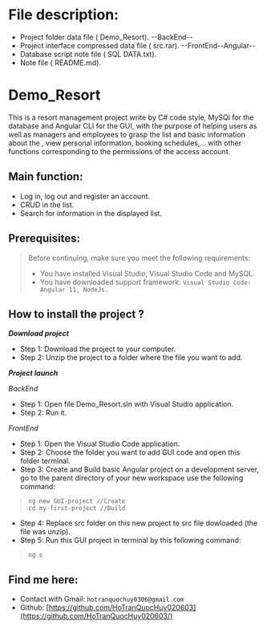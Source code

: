 # File description: 
- Project folder data file ( Demo_Resort). --BackEnd--
- Project interface compressed data file ( src.rar). --FrontEnd--Angular--
- Database script note file ( SQL DATA.txt).
- Note file ( README.md).
# Demo_Resort
This is a resort management project write by C# code style, MySQl for the database and Angular CLI for the GUI, with the purpose of helping users as well as managers and employees to grasp the list and basic information about the , view personal information, booking schedules,... with other functions corresponding to the permissions of the access account.
## Main function:
- Log in, log out and register an account.
- CRUD in the list.
- Search for information in the displayed list.
## Prerequisites:
> Before continuing, make sure you meet the following requirements:
> * You have installed Visual Studio, Visual Studio Code and MySQL.
> * You have downloaded support framework: `Visual Studio Code: Angular 11, NodeJs.`
## How to install the project ?
***Download project***
- Step 1: Download the project to your computer.
- Step 2: Unzip the project to a folder where the file you want to add.
  
***Project launch***

 *BackEnd*
- Step 1: Open file Demo_Resort.sln with Visual Studio application.
- Step 2: Run it.

 *FrontEnd*
- Step 1: Open the Visual Studio Code application.
- Step 2: Choose the folder you want to add GUI code and open this folder terminal.
- Step 3: Create and Build basic Angular project on a development server, go to the parent directory of your new workspace use the following command:
>     ng new GUI-project //Create
>     cd my-first-project //Build
- Step 4: Replace src folder on this new project to src file dowloaded (the file was unzip).
- Step 5: Run this GUI project in terminal by this following command:
>     ng s
## Find me here:
- Contact with Gmail: `hotranquochuy0306@gmail.com`
- Github: [https://github.com/HoTranQuocHuy020603](https://github.com/HoTranQuocHuy020603/)

